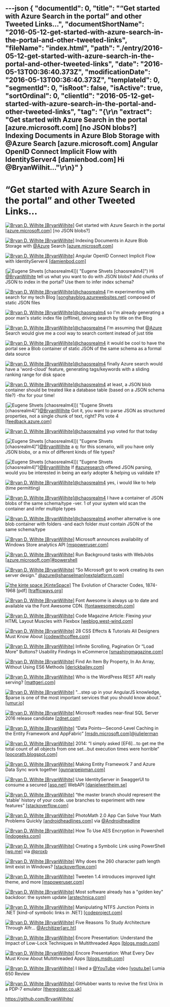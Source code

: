 ---json
{
  "documentId": 0,
  "title": "“Get started with Azure Search in the portal” and other Tweeted Links…",
  "documentShortName": "2016-05-12-get-started-with-azure-search-in-the-portal-and-other-tweeted-links",
  "fileName": "index.html",
  "path": "./entry/2016-05-12-get-started-with-azure-search-in-the-portal-and-other-tweeted-links",
  "date": "2016-05-13T00:36:40.373Z",
  "modificationDate": "2016-05-13T00:36:40.373Z",
  "templateId": 0,
  "segmentId": 0,
  "isRoot": false,
  "isActive": true,
  "sortOrdinal": 0,
  "clientId": "2016-05-12-get-started-with-azure-search-in-the-portal-and-other-tweeted-links",
  "tag": "{\r\n  \"extract\": \"Get started with Azure Search in the portal [azure.microsoft.com] [no JSON blobs?] Indexing Documents in Azure Blob Storage with @Azure Search [azure.microsoft.com] Angular OpenID Connect Implicit Flow with IdentityServer4 [damienbod.com] Hi @BryanWilhit...\"\r\n}"
}
---

# “Get started with Azure Search in the portal” and other Tweeted Links…

[<img alt="Bryan D. Wilhite [BryanWilhite]" src="https://songhay.blob.core.windows.net/shared-social-twitter/BryanWilhite.jpeg">](http://songhayblog.azurewebsites.net/ "Bryan D. Wilhite [BryanWilhite]") Get started with Azure Search in the portal [[azure.microsoft.com]](https://azure.microsoft.com/en-us/documentation/articles/search-get-started-portal/) [no JSON blobs?]

[<img alt="Bryan D. Wilhite [BryanWilhite]" src="https://songhay.blob.core.windows.net/shared-social-twitter/BryanWilhite.jpeg">](http://songhayblog.azurewebsites.net/ "Bryan D. Wilhite [BryanWilhite]") Indexing Documents in Azure Blob Storage with [@Azure](http://twitter.com/Azure) Search [[azure.microsoft.com]](https://azure.microsoft.com/en-us/documentation/articles/search-howto-indexing-azure-blob-storage/)

[<img alt="Bryan D. Wilhite [BryanWilhite]" src="https://songhay.blob.core.windows.net/shared-social-twitter/BryanWilhite.jpeg">](http://songhayblog.azurewebsites.net/ "Bryan D. Wilhite [BryanWilhite]") Angular OpenID Connect Implicit Flow with IdentityServer4 [[damienbod.com]](http://damienbod.com/2016/02/26/angular-openid-connect-implicit-flow-with-identityserver4/)

[<img alt="Eugene Shvets [chaosrealm4]" src="https://songhay.blob.core.windows.net/shared-social-twitter/chaosrealm4.jpeg">]( "Eugene Shvets [chaosrealm4]") Hi [@BryanWilhite](http://twitter.com/BryanWilhite) tell us what you want to do with JSON blobs? Add chunks of JSON to index in the portal? Use them to infer index schema?

[<img alt="Bryan D. Wilhite [BryanWilhite]" src="https://songhay.blob.core.windows.net/shared-social-twitter/BryanWilhite.jpeg">](http://songhayblog.azurewebsites.net/ "Bryan D. Wilhite [BryanWilhite]")[@chaosrealm4](http://twitter.com/chaosrealm4) I'm experimenting with search for my tech Blog [[songhayblog.azurewebsites.net]](http://songhayblog.azurewebsites.net/) composed of static JSON files

[<img alt="Bryan D. Wilhite [BryanWilhite]" src="https://songhay.blob.core.windows.net/shared-social-twitter/BryanWilhite.jpeg">](http://songhayblog.azurewebsites.net/ "Bryan D. Wilhite [BryanWilhite]")[@chaosrealm4](http://twitter.com/chaosrealm4) so I'm already generating a poor man's static index file (offline), driving search by title on the Blog

[<img alt="Bryan D. Wilhite [BryanWilhite]" src="https://songhay.blob.core.windows.net/shared-social-twitter/BryanWilhite.jpeg">](http://songhayblog.azurewebsites.net/ "Bryan D. Wilhite [BryanWilhite]")[@chaosrealm4](http://twitter.com/chaosrealm4) I'm assuming that [@Azure](http://twitter.com/Azure) Search would give me a cool way to search content instead of just title

[<img alt="Bryan D. Wilhite [BryanWilhite]" src="https://songhay.blob.core.windows.net/shared-social-twitter/BryanWilhite.jpeg">](http://songhayblog.azurewebsites.net/ "Bryan D. Wilhite [BryanWilhite]")[@chaosrealm4](http://twitter.com/chaosrealm4) it would be cool to have the portal see a Blob container of static JSON of the same schema as a formal data source

[<img alt="Bryan D. Wilhite [BryanWilhite]" src="https://songhay.blob.core.windows.net/shared-social-twitter/BryanWilhite.jpeg">](http://songhayblog.azurewebsites.net/ "Bryan D. Wilhite [BryanWilhite]")[@chaosrealm4](http://twitter.com/chaosrealm4) finally Azure search would have a 'word-cloud' feature, generating tags/keywords with a sliding ranking range for disk space

[<img alt="Bryan D. Wilhite [BryanWilhite]" src="https://songhay.blob.core.windows.net/shared-social-twitter/BryanWilhite.jpeg">](http://songhayblog.azurewebsites.net/ "Bryan D. Wilhite [BryanWilhite]")[@chaosrealm4](http://twitter.com/chaosrealm4) at least, a JSON blob container should be treated like a database table (based on a JSON schema file?) -thx for your time!

[<img alt="Eugene Shvets [chaosrealm4]" src="https://songhay.blob.core.windows.net/shared-social-twitter/chaosrealm4.jpeg">]( "Eugene Shvets [chaosrealm4]")[@BryanWilhite](http://twitter.com/BryanWilhite) Got it, you want to parse JSON as structured properties, not a single chunk of text, right? Pls vote 4 [[feedback.azure.com]](https://feedback.azure.com/forums/263029-azure-search/suggestions/11113539-extract-document-structure-from-json-blobs)

[<img alt="Bryan D. Wilhite [BryanWilhite]" src="https://songhay.blob.core.windows.net/shared-social-twitter/BryanWilhite.jpeg">](http://songhayblog.azurewebsites.net/ "Bryan D. Wilhite [BryanWilhite]")[@chaosrealm4](http://twitter.com/chaosrealm4) yup voted for that today

[<img alt="Eugene Shvets [chaosrealm4]" src="https://songhay.blob.core.windows.net/shared-social-twitter/chaosrealm4.jpeg">]( "Eugene Shvets [chaosrealm4]")[@BryanWilhite](http://twitter.com/BryanWilhite) a q: for this scenario, will you have only JSON blobs, or a mix of different kinds of file types?

[<img alt="Eugene Shvets [chaosrealm4]" src="https://songhay.blob.core.windows.net/shared-social-twitter/chaosrealm4.jpeg">]( "Eugene Shvets [chaosrealm4]")[@BryanWilhite](http://twitter.com/BryanWilhite) If [#azuresearch](http://twitter.com/search?q=%23azuresearch) offered JSON parsing, would you be interested in being an early adopter & helping us validate it?

[<img alt="Bryan D. Wilhite [BryanWilhite]" src="https://songhay.blob.core.windows.net/shared-social-twitter/BryanWilhite.jpeg">](http://songhayblog.azurewebsites.net/ "Bryan D. Wilhite [BryanWilhite]")[@chaosrealm4](http://twitter.com/chaosrealm4) yes, i would like to help (time permitting)

[<img alt="Bryan D. Wilhite [BryanWilhite]" src="https://songhay.blob.core.windows.net/shared-social-twitter/BryanWilhite.jpeg">](http://songhayblog.azurewebsites.net/ "Bryan D. Wilhite [BryanWilhite]")[@chaosrealm4](http://twitter.com/chaosrealm4) I have a container of JSON blobs of the same schema/type -ver. 1 of your system wld scan the container and infer multiple types

[<img alt="Bryan D. Wilhite [BryanWilhite]" src="https://songhay.blob.core.windows.net/shared-social-twitter/BryanWilhite.jpeg">](http://songhayblog.azurewebsites.net/ "Bryan D. Wilhite [BryanWilhite]")[@chaosrealm4](http://twitter.com/chaosrealm4) another alternative is one blob container with folders -and each folder *must* contain JSON of the same schema/type

[<img alt="Bryan D. Wilhite [BryanWilhite]" src="https://songhay.blob.core.windows.net/shared-social-twitter/BryanWilhite.jpeg">](http://songhayblog.azurewebsites.net/ "Bryan D. Wilhite [BryanWilhite]") Microsoft announces availability of Windows Store analytics API [[mspoweruser.com]](http://mspoweruser.com/microsoft-announces-availability-windows-store-analytics-api/)

[<img alt="Bryan D. Wilhite [BryanWilhite]" src="https://songhay.blob.core.windows.net/shared-social-twitter/BryanWilhite.jpeg">](http://songhayblog.azurewebsites.net/ "Bryan D. Wilhite [BryanWilhite]") Run Background tasks with WebJobs [[azure.microsoft.com]](https://azure.microsoft.com/en-us/documentation/articles/web-sites-create-web-jobs/)[#powershell](http://twitter.com/search?q=%23powershell)

[<img alt="Bryan D. Wilhite [BryanWilhite]" src="https://songhay.blob.core.windows.net/shared-social-twitter/BryanWilhite.jpeg">](http://songhayblog.azurewebsites.net/ "Bryan D. Wilhite [BryanWilhite]") “So Microsoft got to work creating its own server design.” [@azure](http://twitter.com/azure)[@shanselman](http://twitter.com/shanselman)[[nextplatform.com]](http://www.nextplatform.com/2016/02/25/microsofts-open-compute-gambit-pays-off/)

[<img alt="the kinte space [KinteSpace]" src="https://songhay.blob.core.windows.net/shared-social-twitter/KinteSpace.png">](http://kintespace.com/ "the kinte space [KinteSpace]") The Evolution of Character Codes, 1874-1968 [pdf] [[trafficways.org]](http://trafficways.org/ascii/ascii.pdf)

[<img alt="Bryan D. Wilhite [BryanWilhite]" src="https://songhay.blob.core.windows.net/shared-social-twitter/BryanWilhite.jpeg">](http://songhayblog.azurewebsites.net/ "Bryan D. Wilhite [BryanWilhite]") Font Awesome is always up to date and available via the Font Awesome CDN. [[fontawesomecdn.com]](https://fontawesomecdn.com/)

[<img alt="Bryan D. Wilhite [BryanWilhite]" src="https://songhay.blob.core.windows.net/shared-social-twitter/BryanWilhite.jpeg">](http://songhayblog.azurewebsites.net/ "Bryan D. Wilhite [BryanWilhite]") Code Magazine Article: Flexing your HTML Layout Muscles with Flexbox [[weblog.west-wind.com]](http://weblog.west-wind.com/posts/2016/Mar/03/Code-Magazine-Article-Flexing-your-HTML-Layout-Muscles-with-Flexbox)

[<img alt="Bryan D. Wilhite [BryanWilhite]" src="https://songhay.blob.core.windows.net/shared-social-twitter/BryanWilhite.jpeg">](http://songhayblog.azurewebsites.net/ "Bryan D. Wilhite [BryanWilhite]") 28 CSS Effects & Tutorials All Designers Must Know About [[codewithcoffee.com]](http://www.codewithcoffee.com/28-css-effects-tutorials-designers-must-know/)

[<img alt="Bryan D. Wilhite [BryanWilhite]" src="https://songhay.blob.core.windows.net/shared-social-twitter/BryanWilhite.jpeg">](http://songhayblog.azurewebsites.net/ "Bryan D. Wilhite [BryanWilhite]") Infinite Scrolling, Pagination Or “Load More” Buttons? Usability Findings In eCommerce [[smashingmagazine.com]](https://www.smashingmagazine.com/2016/03/pagination-infinite-scrolling-load-more-buttons/)

[<img alt="Bryan D. Wilhite [BryanWilhite]" src="https://songhay.blob.core.windows.net/shared-social-twitter/BryanWilhite.jpeg">](http://songhayblog.azurewebsites.net/ "Bryan D. Wilhite [BryanWilhite]") Find An Item By Property, In An Array, Without Using ES6 Methods [[derickbailey.com]](http://derickbailey.com/2016/02/29/find-an-item-by-property-in-an-array-without-using-es6-methods/)

[<img alt="Bryan D. Wilhite [BryanWilhite]" src="https://songhay.blob.core.windows.net/shared-social-twitter/BryanWilhite.jpeg">](http://songhayblog.azurewebsites.net/ "Bryan D. Wilhite [BryanWilhite]") Who is the WordPress REST API really serving? [[mattgeri.com]](https://mattgeri.com/article/wordpress-rest-api-really-serving/)

[<img alt="Bryan D. Wilhite [BryanWilhite]" src="https://songhay.blob.core.windows.net/shared-social-twitter/BryanWilhite.jpeg">](http://songhayblog.azurewebsites.net/ "Bryan D. Wilhite [BryanWilhite]") "...step up in your AngularJS knowledge, $parse is one of the most important services that you should know about." [[umur.io]](https://umur.io/advanced-angular-parse/)

[<img alt="Bryan D. Wilhite [BryanWilhite]" src="https://songhay.blob.core.windows.net/shared-social-twitter/BryanWilhite.jpeg">](http://songhayblog.azurewebsites.net/ "Bryan D. Wilhite [BryanWilhite]") Microsoft readies near-final SQL Server 2016 release candidate [[zdnet.com]](http://www.zdnet.com/article/microsoft-readies-near-final-sql-server-2016-release-candidate/#ftag=RSSbaffb68)

[<img alt="Bryan D. Wilhite [BryanWilhite]" src="https://songhay.blob.core.windows.net/shared-social-twitter/BryanWilhite.jpeg">](http://songhayblog.azurewebsites.net/ "Bryan D. Wilhite [BryanWilhite]") “Data Points—Second-Level Caching in the Entity Framework and AppFabric” [[msdn.microsoft.com]](https://msdn.microsoft.com/en-us/magazine/hh394143.aspx)[@julielerman](http://twitter.com/julielerman)

[<img alt="Bryan D. Wilhite [BryanWilhite]" src="https://songhay.blob.core.windows.net/shared-social-twitter/BryanWilhite.jpeg">](http://songhayblog.azurewebsites.net/ "Bryan D. Wilhite [BryanWilhite]") 2014: “I simply asked [EF6]…to get me the total count of all objects from one set…but execution times were horrible” [[pocorath.blogspot.com]](http://pocorath.blogspot.com/2014/03/entity-framework-youve-failed-me.html)

[<img alt="Bryan D. Wilhite [BryanWilhite]" src="https://songhay.blob.core.windows.net/shared-social-twitter/BryanWilhite.jpeg">](http://songhayblog.azurewebsites.net/ "Bryan D. Wilhite [BryanWilhite]") Making Entity Framework 7 and Azure Data Sync work together [[gunnarpeipman.com]](http://gunnarpeipman.com/2016/02/making-entity-framework-7-and-azure-data-sync-work-together/)

[<img alt="Bryan D. Wilhite [BryanWilhite]" src="https://songhay.blob.core.windows.net/shared-social-twitter/BryanWilhite.jpeg">](http://songhayblog.azurewebsites.net/ "Bryan D. Wilhite [BryanWilhite]") Use IdentityServer in SwaggerUI to consume a secured [[asp.net]](http://ASP.Net) WebAPI [[danielwertheim.se]](http://danielwertheim.se/use-identityserver-in-swaggerui-to-consume-a-secured-asp-net-webapi/)

[<img alt="Bryan D. Wilhite [BryanWilhite]" src="https://songhay.blob.core.windows.net/shared-social-twitter/BryanWilhite.jpeg">](http://songhayblog.azurewebsites.net/ "Bryan D. Wilhite [BryanWilhite]") “the master branch should represent the ‘stable’ history of your code. use branches to experiment with new features” [[stackoverflow.com]](http://stackoverflow.com/a/5713627/22944)

[<img alt="Bryan D. Wilhite [BryanWilhite]" src="https://songhay.blob.core.windows.net/shared-social-twitter/BryanWilhite.jpeg">](http://songhayblog.azurewebsites.net/ "Bryan D. Wilhite [BryanWilhite]") PhotoMath 2.0 App Can Solve Your Math Problems Quickly [[androidheadlines.com]](http://www.androidheadlines.com/2016/02/photomath-2-0-app-can-solve-your-math-problems-quickly.html) via [@Androidheadline](http://twitter.com/Androidheadline)

[<img alt="Bryan D. Wilhite [BryanWilhite]" src="https://songhay.blob.core.windows.net/shared-social-twitter/BryanWilhite.jpeg">](http://songhayblog.azurewebsites.net/ "Bryan D. Wilhite [BryanWilhite]") How To Use AES Encryption in Powershell [[indogeeks.com]](http://indogeeks.com/how-to-use-aes-encryption-in-powershell/)

[<img alt="Bryan D. Wilhite [BryanWilhite]" src="https://songhay.blob.core.windows.net/shared-social-twitter/BryanWilhite.jpeg">](http://songhayblog.azurewebsites.net/ "Bryan D. Wilhite [BryanWilhite]") Creating a Symbolic Link using PowerShell [[wp.me]](http://wp.me/p11cJE-Tz) via [@proxb](http://twitter.com/proxb)

[<img alt="Bryan D. Wilhite [BryanWilhite]" src="https://songhay.blob.core.windows.net/shared-social-twitter/BryanWilhite.jpeg">](http://songhayblog.azurewebsites.net/ "Bryan D. Wilhite [BryanWilhite]") Why does the 260 character path length limit exist in Windows? [[stackoverflow.com]](http://stackoverflow.com/q/1880321/22944?stw=2)

[<img alt="Bryan D. Wilhite [BryanWilhite]" src="https://songhay.blob.core.windows.net/shared-social-twitter/BryanWilhite.jpeg">](http://songhayblog.azurewebsites.net/ "Bryan D. Wilhite [BryanWilhite]") Tweeten 1.4 introduces improved light theme, and more [[mspoweruser.com]](http://mspoweruser.com/tweeten-1-4-introduces-improved-light-theme-and-more/)

[<img alt="Bryan D. Wilhite [BryanWilhite]" src="https://songhay.blob.core.windows.net/shared-social-twitter/BryanWilhite.jpeg">](http://songhayblog.azurewebsites.net/ "Bryan D. Wilhite [BryanWilhite]") Most software already has a "golden key" backdoor: the system update [[arstechnica.com]](http://arstechnica.com/security/2016/02/most-software-already-has-a-golden-key-backdoor-its-called-auto-update/)

[<img alt="Bryan D. Wilhite [BryanWilhite]" src="https://songhay.blob.core.windows.net/shared-social-twitter/BryanWilhite.jpeg">](http://songhayblog.azurewebsites.net/ "Bryan D. Wilhite [BryanWilhite]") Manipulating NTFS Junction Points in .NET [kind-of symbolic links in .NET] [[codeproject.com]](http://www.codeproject.com/Articles/15633/Manipulating-NTFS-Junction-Points-in-NET)

[<img alt="Bryan D. Wilhite [BryanWilhite]" src="https://songhay.blob.core.windows.net/shared-social-twitter/BryanWilhite.jpeg">](http://songhayblog.azurewebsites.net/ "Bryan D. Wilhite [BryanWilhite]") Five Reasons To Study Architecture Through Alfr... [@Architizer](http://twitter.com/Architizer)[[arc.ht]](http://arc.ht/1a8NpNG)

[<img alt="Bryan D. Wilhite [BryanWilhite]" src="https://songhay.blob.core.windows.net/shared-social-twitter/BryanWilhite.jpeg">](http://songhayblog.azurewebsites.net/ "Bryan D. Wilhite [BryanWilhite]") Encore Presentation: Understand the Impact of Low-Lock Techniques in Multithreaded Apps [[blogs.msdn.com]](http://blogs.msdn.com/b/vancem/archive/2016/02/27/encore-presentation-understand-the-impact-of-low-lock-techniques-in-multithreaded-apps.aspx)

[<img alt="Bryan D. Wilhite [BryanWilhite]" src="https://songhay.blob.core.windows.net/shared-social-twitter/BryanWilhite.jpeg">](http://songhayblog.azurewebsites.net/ "Bryan D. Wilhite [BryanWilhite]") Encore Presentation: What Every Dev Must Know About Multithreaded Apps [[blogs.msdn.com]](http://blogs.msdn.com/b/vancem/archive/2016/02/27/encode-presentation-what-every-dev-must-know-about-multithreaded-apps.aspx)

[<img alt="Bryan D. Wilhite [BryanWilhite]" src="https://songhay.blob.core.windows.net/shared-social-twitter/BryanWilhite.jpeg">](http://songhayblog.azurewebsites.net/ "Bryan D. Wilhite [BryanWilhite]") I liked a [@YouTube](http://twitter.com/YouTube) video [[youtu.be]](http://youtu.be/qVlV9tA7vUc?a) Lumia 650 Review

[<img alt="Bryan D. Wilhite [BryanWilhite]" src="https://songhay.blob.core.windows.net/shared-social-twitter/BryanWilhite.jpeg">](http://songhayblog.azurewebsites.net/ "Bryan D. Wilhite [BryanWilhite]") GitHubber wants to revive the first Unix in a PDP-7 emulator [[theregister.co.uk]](http://www.theregister.co.uk/2016/02/29/githubber_wants_to_revive_the_first_unix_in_a_pdp7_emulator/)

<https://github.com/BryanWilhite/>
